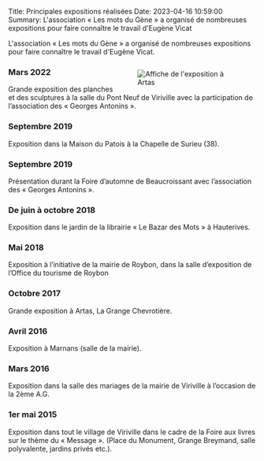 Title: Principales expositions réalisées
Date: 2023-04-16 10:59:00
Summary: L'association « Les mots du Gène » a organisé de nombreuses
    expositions pour faire connaître le travail d'Eugène Vicat

L'association « Les mots du Gène » a organisé de nombreuses
expositions pour faire connaître le travail d'Eugène Vicat.

<figure class="image-block" style="float: right; width: 40%;">
<img alt="Affiche de l'exposition à Artas " src="{static}/images/affiche.png">
</figure>

### Mars 2022

Grande exposition des planches et des sculptures à la salle du Pont
Neuf de Viriville avec la participation de l’association des « Georges
Antonins ».

### Septembre 2019

Exposition dans la Maison du Patois à la Chapelle de Surieu (38).

### Septembre 2019

Présentation durant la Foire d’automne de Beaucroissant avec
l’association des « Georges Antonins ».

### De juin à octobre 2018

Exposition dans le jardin de la librairie « Le Bazar des Mots » à
Hauterives.

### Mai 2018

Exposition à l’initiative de la mairie de Roybon, dans la salle
d’exposition de l’Office du tourisme de Roybon

### Octobre 2017

Grande exposition à Artas, La Grange Chevrotière.

### Avril 2016

Exposition à Marnans (salle de la mairie).

### Mars 2016

Exposition dans la salle des mariages de la mairie de Viriville à
l’occasion de la 2ème A.G.

### 1er mai 2015

Exposition dans tout le village de Viriville dans le cadre de la Foire
aux livres sur le thème du « Message ».  (Place du Monument, Grange
Breymand, salle polyvalente, jardins privés etc.).
